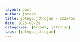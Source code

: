 ```yaml
---
layout: post
author: jotego
title: jotego.jttrojan - 022a4bc
date: 2025-08-29
categories: [Arcade, jttrojan]
tags: [jotego.jttrojan]
---
```


